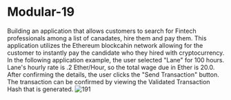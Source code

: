# Modular-19

Building an application that allows customers to search for Fintech professionals among a list of canadates, hire them and pay them. This application utilizes the Ethereum blockcahin network allowing for the customer to instantly pay the candidate who they hired with cryptocurrency.
In the following application example, the user selected "Lane" for 100 hours. Lane's hourly rate is .2 Ether/Hour, so the total wage due in Ether is 20.0. After confirming the details, the user clicks the "Send Transaction" button. The transaction can be confirmed by viewing the Validated Transaction Hash that is generated.
![191](./Images/191.PNG)
